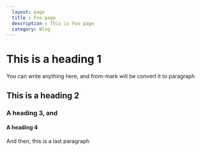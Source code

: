 ```yaml
---
  layout: page
  title : Foo page
  description : This is Foo page
  category: Blog
---
```


# This is a heading 1

You can write anything here, and from-mark will be convert it to paragraph

## This is a heading 2
### A heading 3, and
#### A heading 4

And then, this is a last paragraph
